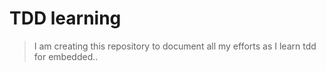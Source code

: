 # TDD learning

>I am creating this repository to document all my efforts as I learn tdd for embedded..